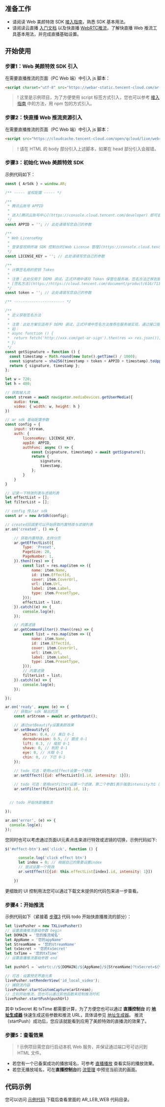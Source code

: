 ## 准备工作
- 请阅读 Web 美颜特效 SDK [接入指南](https://cloud.tencent.com/document/product/616/71364)，熟悉 SDK 基本用法。
- 请阅读云直播 [入门文档](https://cloud.tencent.com/document/product/267/41870) 以及快直播 [WebRTC推流](https://cloud.tencent.com/document/product/267/56505)，了解快直播 Web 推流工具基本用法，并完成直播基础设置。

## 开始使用
### 步骤1：Web 美颜特效 SDK 引入[](id:step1)
在需要直播推流的页面（PC Web 端）中引入 js 脚本：
```html
<script charset="utf-8" src="https://webar-static.tencent-cloud.com/ar-sdk/resources/latest/webar-sdk.umd.js"></script>
```
>! 这里是示例项目，为了方便使用 script 标签方式引入，您也可以参考 [接入指南](https://cloud.tencent.com/document/product/616/71364) 中的方法，用 npm 包的方式引入。

### 步骤2：快直播 Web 推流资源引入[](id:step2)
在需要直播推流的页面（PC Web 端）中引入 js 脚本：
```html
<script src="https://cloudcache.tencent-cloud.com/open/qcloud/live/webrtc/js/TXLivePusher-2.0.0.min.js" charset="utf-8"></script>
```
>! 请在 HTML 的 body 部分引入上述脚本，如果在 head 部分引入会报错。

### 步骤3：初始化 Web 美颜特效 SDK[](id:step3)
示例代码如下：
```js
const { ArSdk } = window.AR;

/** ----- 鉴权配置 ----- */

/**
 * 腾讯云账号 APPID
 * 
 * 进入[腾讯云账号中心](https://console.cloud.tencent.com/developer) 即可查看 APPID
 */
const APPID = ''; // 此处请填写您自己的参数

/**
 * Web LicenseKey
 * 
 * 登录音视频终端 SDK 控制台的[Web License 管理](https://console.cloud.tencent.com/vcube/web)，创建项目即可获得 LicenseKey
 */
const LICENSE_KEY = ''; // 此处请填写您自己的参数

/**
 * 计算签名用的密钥 Token
 * 
 * 注意：此处仅用于 DEMO 调试，正式环境中请将 Token 保管在服务端，签名方法迁移到服务端实现，通过接口提供，前端调用拉取签名，参考
 * [签名方法](https://https://cloud.tencent.com/document/product/616/71370#.E7.AD.BE.E5.90.8D.E6.96.B9.E6.B3.95)
 */
const token = ''; // 此处请填写您自己的参数

/** ----------------------- */

/**
 * 定义获取签名方法
 *
 * 注意：此处方案仅适用于 DEMO 调试，正式环境中签名方法推荐在服务端实现，通过接口提供，前端调用拉取签名
 * 如：
 * async function () {
 *  return fetch('http://xxx.com/get-ar-sign').then(res => res.json());
 * };
 */
const getSignature = function () {
  const timestamp = Math.round(new Date().getTime() / 1000);
  const signature = sha256(timestamp + token + APPID + timestamp).toUpperCase();
  return { signature, timestamp };
};

let w = 720;
let h = 480;

// 获取输入流
const stream = await navigator.mediaDevices.getUserMedia({
    audio: true,
    video: { width: w, height: h }
})

// ar sdk 基础配置参数
const config = {
    input: stream,
    auth: {
        licenseKey: LICENSE_KEY,
        appId: APPID,
        authFunc: async () => {
            const {signature, timestamp} = await getSignature();
            return {
                signature,
                timestamp,
            };
        }
    }
}

// 记录一下特效列表与滤镜列表
let effectList = [];
let filterList = [];

// config 传入ar sdk
const ar = new ArSdk(config);

// created回调里可以开始获取内置特效与滤镜列表
ar.on('created', () => {

    // 获取内置特效，支持分页
    ar.getEffectList({
        Type: 'Preset',
        PageSize: 20,
        PageNumber: 1,
    }).then((res) => {
        const list = res.map(item => ({
            name: item.Name,
            id: item.EffectId,
            cover: item.CoverUrl,
            url: item.Url,
            label: item.Label,
            type: item.PresetType,
        }));
        effectList = list;
    }).catch((e) => {
        console.log(e);
    });

    // 内置滤镜
    ar.getCommonFilter().then((res) => {
        const list = res.map(item => ({
            name: item.Name,
            id: item.EffectId,
            cover: item.CoverUrl,
            url: item.Url,
            label: item.Label,
            type: item.PresetType,
        }));
        // 内置滤镜
        filterList = list;
    }).catch((e) => {
        console.log(e);
    });

});

ar.on('ready', async (e) => {
    // 获取ar sdk 输出的流
    const arStream = await ar.getOutput();

    // 通过setBeautify设置美颜效果
    ar.setBeautify({
        whiten: 0.4, // 美白 0-1
        dermabrasion: 0.5, // 磨皮 0-1
        lift: 0.3, // 瘦脸 0-1
        shave: 0, // 削脸 0-1
        eye: 0, // 大眼 0-1
        chin: 0, // 下巴 0-1
    });

    // todo 可选：使用setEffect设置一个特效
    ar.setEffect([{id: effectList[0].id, intensity: 1}]);

    // todo 可选：使用setFilter设置一个滤镜，第二个参数1表示强度intensity为1（范围0-1）
    ar.setFilter(filterList[0].id, 1);
    
    
  // todo 开始快直播推流

});

ar.on('error', (e) => {
  console.log(e);
});
```
您同时也可以考虑通过页面UI元素点击来进行特效或滤镜的切换，示例代码如下:
```js
$('#effect-btn').on('click', function () {

      console.log('click effect btn')
      let index = 0; // 根据自己的需要设置index
      // 尝试设置一个特效
      ar.setEffect([{id: this.effectList[index].id, intensity: 1}])
      
    })
```
更细致的 UI 控制用法您可以通过下载文末提供的代码包来进一步查看。

### 步骤4：开始推流[](id:step4)
示例代码如下（紧接着 [步骤3](#step3) 代码 todo 开始快直播推流的部分）：
```js
let livePusher = new TXLivePusher()
// 设置直播推流基础参数 begin
let DOMAIN = '您的推流域名'
let AppName = '您的appName' 
let StreamName = '您的streamName'
let txSecret = '您的txSecret'
let txTime = '您的txTime'
// 设置直播推流基础参数 end

let pushUrl = `webrtc://${DOMAIN}/${AppName}/${StreamName}?txSecret=${txSecret}&txTime=${txTime}`

// 可选：设置预览界面元素
livePusher.setRenderView('id_local_video');
// 捕获流内容
livePusher.startCustomCapture(arStream);
// 立刻开始推流，您也可以通过其他函数来控制推流时机
livePusher.startPush(pushUrl)

```
其中 txSecret 和 txTime 都需要计算，为了方便您也可以通过 **直播控制台** 的 [**地址生成器**](https://console.cloud.tencent.com/live/addrgenerator/addrgenerator) 快速生成这些参数和推流  URL，具体请参见 [地址生成器](https://cloud.tencent.com/document/product/267/35257)。
推流（startPush）成功后，您应该就能看到应用了美颜特效的直播流的效果了。

### 步骤5：查看效果[](id:step5)
>! 示例项目需您自行启动本机 Web 服务，并保证通过端口号可访问到 HTML 文件。

- 若您有一个已备案成功的播放域名，可参考 [直播播放](https://cloud.tencent.com/document/product/267/32733#.E7.9B.B4.E6.92.AD.E6.92.AD.E6.94.BE) 查看实际的播放效果。
- 若您无播放域名，可在**直播控制台**的 [流管理](https://console.cloud.tencent.com/live/streammanage) 中预览当前流的画面。

## 代码示例 [](id:demo)
您可以访问 [示例代码](https://webar-static.tencent-cloud.com/docs/quick-demo/best_practice.zip) 下载后查看里面的 AR_LEB_WEB 代码目录。

